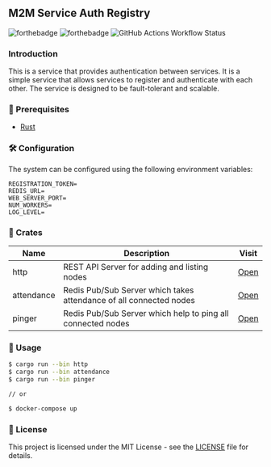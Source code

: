 ## M2M Service Auth Registry

![forthebadge](https://forthebadge.com/images/badges/open-source.svg)
![forthebadge](https://img.shields.io/github/languages/top/Engineers-Cradle/m2m-auth-registry?logo=rust&style=for-the-badge)
![GitHub Actions Workflow Status](https://img.shields.io/github/actions/workflow/status/Engineers-Cradle/m2m-auth-registry/build-code.yaml?logo=rust&style=for-the-badge)

### Introduction

This is a service that provides authentication between services. It is a simple service that allows services to register and authenticate with each other. The service is designed to be fault-tolerant and scalable.

### 🦄 Prerequisites

- [Rust](https://www.rust-lang.org/tools/install)

### 🛠️ Configuration

The system can be configured using the following environment variables:

```
REGISTRATION_TOKEN=
REDIS_URL=
WEB_SERVER_PORT=
NUM_WORKERS=
LOG_LEVEL=
```

### 🎁 Crates

| Name | Description | Visit |
|------|-------------|-------|
| http | REST API Server for adding and listing nodes | [Open](./crates/http/) |
| attendance | Redis Pub/Sub Server which takes attendance of all connected nodes | [Open](./crates/attendance/) |
| pinger | Redis Pub/Sub Server which help to ping all connected nodes | [Open](./crates/pinger/) |

### 🚀 Usage

```bash
$ cargo run --bin http
$ cargo run --bin attendance
$ cargo run --bin pinger

// or

$ docker-compose up
```

### 📝 License

This project is licensed under the MIT License - see the [LICENSE](LICENSE) file for details.